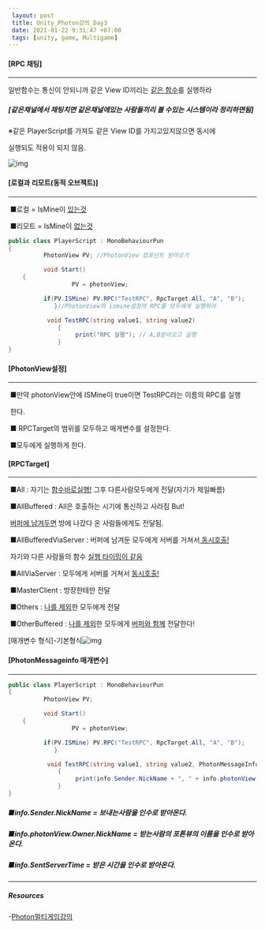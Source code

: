 ```yaml
---
 layout: post
 title: Unity_Photon강의_Day3
 date: 2021-01-22 9:31:47 +07:00
 tags: [unity, game, Multigame]
---
```


#### [RPC 채팅]

---

일반함수는 통신이 안되니까 같은 View ID끼리는 <u>같은 함수</u>를 실행하라

##### [같은채널에서 채팅치면 같은채널에있는 사람들끼리 볼 수있는 시스템이라 정리하면됨]

※같은 PlayerScript를 가져도 같은 View ID를 가지고있지않으면 동시에 

실행되도 적용이 되지 않음.

![img](https://static.wixstatic.com/media/1c4e22_1a105c547c3244a0b0da351d758a899d~mv2.png/v1/fill/w_925,h_400,al_c,q_90,usm_0.66_1.00_0.01/1c4e22_1a105c547c3244a0b0da351d758a899d~mv2.webp)

#### [로컬과 리모트(동적 오브젝트)]

---

​	■로컬 = IsMine이 <u>있는것</u>

​	■리모트 = IsMine이 <u>없는것</u>

```c#
public class PlayerScript : MonoBehaviourPun
{
          PhotonView PV; //PhotonView 컴포넌트 받아오기

          void Start()
	{
                  PV = photonView;

 	      if(PV.ISMine) PV.RPC("TestRPC", RpcTarget.All, "A", "B");
             }//PhotonView의 ismine설정의 RPC를 모두에게 실행하라

           void TestRPC(string value1, string value2)
              {
                   print("RPC 실행"); // A,B받아오고 실행
              }
}
```

#### [PhotonView설정]

---

​	■만약 photonView안에 ISMine이 true이면 TestRPC라는 이름의 RPC를 실행  

​       한다.

​	■ RPCTarget의 범위를 모두하고 매게변수를 설정한다. 

​	■모두에게 실행하게 한다.

#### [RPCTarget]

---

​	■All : 자기는 <u>함수바로실행!</u> 그후 다른사람모두에게 전달(자기가 제일빠름)

​        ■AllBuffered : All은 호출하는 시기에 통신하고 사라짐 But!

​	   <u>버퍼에 남겨두면</u> 방에 나갔다 온 사람들에게도 전달됨.

​	■AllBufferedViaServer : 버퍼에 남겨둔 모두에게 서버를 거쳐서<u> 동시호출!</u>

​	    자기와 다른 사람들의 함수 <u>실행 타이밍이 같음</u>

​	■AllViaServer : 모두에게 서버를 거쳐서 <u>동시호출!</u>

​	■MasterClient : 방장한테만 전달

​	■Others : <u>나를 제외</u>한 모두에게 전달

​	■OtherBuffered : <u>나를 제외</u>한 모두에게 <u>버퍼와 함께</u> 전달한다!

[매개변수 형식]-기본형식![img](https://static.wixstatic.com/media/1c4e22_e9200b0092664c47a4083e3a9ff21cd9~mv2.png/v1/fill/w_736,h_323,al_c,lg_1,q_90/1c4e22_e9200b0092664c47a4083e3a9ff21cd9~mv2.webp)

#### [PhotonMessageinfo 매개변수]

---

```c#
public class PlayerScript : MonoBehaviourPun
{
          PhotonView PV;

          void Start()
	{
                  PV = photonView;

 	      if(PV.ISMine) PV.RPC("TestRPC", RpcTarget.All, "A", "B");
             }

           void TestRPC(string value1, string value2, PhotonMessageInfo info)
              {
                   print(info.Sender.NickName + ", " + info.photonView.Owner.NickName + ", " + info.SentServerTime);
              }
}
```

##### ■info.Sender.NickName = 보내는사람을 인수로 받아온다.

##### ■info.photonView.Owner.NickName  = 받는사람의 포톤뷰의 이름을 인수로 받아온다.

##### ■info.SentServerTime = 받은 시간을 인수로 받아온다.

---

##### Resources

-[Photon멀티게임강의](https://www.youtube.com/watch?v=7tjez6oZDlA)